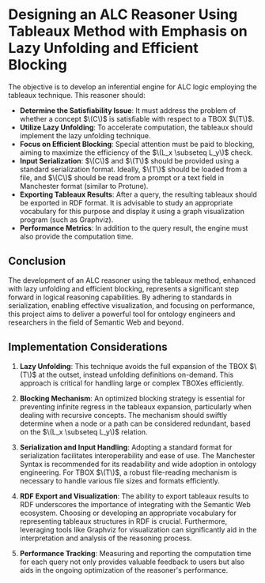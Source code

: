 # Designing an ALC Reasoner Using Tableaux Method with Emphasis on Lazy Unfolding and Efficient Blocking

The objective is to develop an inferential engine for ALC logic employing the tableaux technique. This reasoner should:

- **Determine the Satisfiability Issue**: It must address the problem of whether a concept $\(C\)$ is satisfiable with respect to a TBOX $\(T\)$.
- **Utilize Lazy Unfolding**: To accelerate computation, the tableaux should implement the lazy unfolding technique.
- **Focus on Efficient Blocking**: Special attention must be paid to blocking, aiming to maximize the efficiency of the $\(L_x \subseteq L_y\)$ check.
- **Input Serialization**: $\(C\)$ and $\(T\)$ should be provided using a standard serialization format. Ideally, $\(T\)$ should be loaded from a file, and $\(C\)$ should be read from a prompt or a text field in Manchester format (similar to Protune).
- **Exporting Tableaux Results**: After a query, the resulting tableaux should be exported in RDF format. It is advisable to study an appropriate vocabulary for this purpose and display it using a graph visualization program (such as Graphviz).
- **Performance Metrics**: In addition to the query result, the engine must also provide the computation time.

## Conclusion

The development of an ALC reasoner using the tableaux method, enhanced with lazy unfolding and efficient blocking, represents a significant step forward in logical reasoning capabilities. By adhering to standards in serialization, enabling effective visualization, and focusing on performance, this project aims to deliver a powerful tool for ontology engineers and researchers in the field of Semantic Web and beyond.


## Implementation Considerations

1. **Lazy Unfolding**: This technique avoids the full expansion of the TBOX $\(T\)$ at the outset, instead unfolding definitions on-demand. This approach is critical for handling large or complex TBOXes efficiently.

2. **Blocking Mechanism**: An optimized blocking strategy is essential for preventing infinite regress in the tableaux expansion, particularly when dealing with recursive concepts. The mechanism should swiftly determine when a node or a path can be considered redundant, based on the $\(L_x \subseteq L_y\)$ relation.

3. **Serialization and Input Handling**: Adopting a standard format for serialization facilitates interoperability and ease of use. The Manchester Syntax is recommended for its readability and wide adoption in ontology engineering. For TBOX $\(T\)$, a robust file-reading mechanism is necessary to handle various file sizes and formats efficiently.

4. **RDF Export and Visualization**: The ability to export tableaux results to RDF underscores the importance of integrating with the Semantic Web ecosystem. Choosing or developing an appropriate vocabulary for representing tableaux structures in RDF is crucial. Furthermore, leveraging tools like Graphviz for visualization can significantly aid in the interpretation and analysis of the reasoning process.

5. **Performance Tracking**: Measuring and reporting the computation time for each query not only provides valuable feedback to users but also aids in the ongoing optimization of the reasoner's performance.
